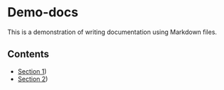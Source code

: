 # Demo-docs

This is a demonstration of writing documentation using Markdown files.

## Contents

* [Section 1](section1))
* [Section 2](section2))
